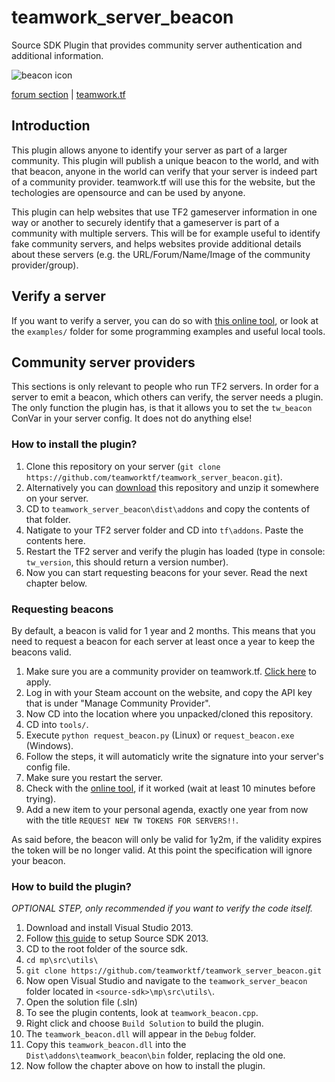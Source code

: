 # teamwork_server_beacon
Source SDK Plugin that provides community server authentication and additional information.

![beacon icon](https://teamwork.tf/images/beacon-ico.png)


[forum section](https://forum.teamwork.tf/t/development) | [teamwork.tf](https://teamwork.tf)

## Introduction

This plugin allows anyone to identify your server as part of a larger community. This plugin will publish a unique beacon to the world, and with that beacon, anyone in the world can verify that your server is indeed part of a community provider. teamwork.tf will use this for the website, but the techologies are opensource and can be used by anyone.

This plugin can help websites that use TF2 gameserver information in one way or another to securely identify that a gameserver is part of a community with multiple servers. This will be for example useful to identify fake community servers, and helps websites provide additional details about these servers (e.g. the URL/Forum/Name/Image of the community provider/group).

## Verify a server

If you want to verify a server, you can do so with [this online tool](https://teamwork.tf/community/beacon/verify), or look at the `examples/` folder for some programming examples and useful local tools.

## Community server providers

This sections is only relevant to people who run TF2 servers. In order for a server to emit a beacon, which others can verify, the server needs a plugin. The only function the plugin has, is that it allows you to set the `tw_beacon` ConVar in your server config. It does not do anything else!

### How to install the plugin?

1. Clone this repository on your server (`git clone https://github.com/teamworktf/teamwork_server_beacon.git`).
2. Alternatively you can [download](https://github.com/teamworktf/teamwork_server_beacon/archive/master.zip) this repository and unzip it somewhere on your server.
3. CD to `teamwork_server_beacon\dist\addons` and copy the contents of that folder.
4. Natigate to your TF2 server folder and CD into `tf\addons`. Paste the contents here.
5. Restart the TF2 server and verify the plugin has loaded (type in console: `tw_version`, this should return a version number).
6. Now you can start requesting beacons for your sever. Read the next chapter below.

### Requesting beacons

By default, a beacon is valid for 1 year and 2 months. This means that you need to request a beacon for each server at least once a year to keep the beacons valid.

1. Make sure you are a community provider on teamwork.tf. [Click here](https://teamwork.tf/community/beacon) to apply.
2. Log in with your Steam account on the website, and copy the API key that is under "Manage Community Provider".
3. Now CD into the location where you unpacked/cloned this repository.
4. CD into `tools/`.
5. Execute `python request_beacon.py` (Linux) or `request_beacon.exe` (Windows).
6. Follow the steps, it will automaticly write the signature into your server's config file.
7. Make sure you restart the server.
8. Check with the [online tool](https://teamwork.tf/community/beacon/verify), if it worked (wait at least 10 minutes before trying).
9. Add a new item to your personal agenda, exactly one year from now with the title `REQUEST NEW TW TOKENS FOR SERVERS!!`.

As said before, the beacon will only be valid for 1y2m, if the validity expires the token will be no longer valid. At this point the specification will ignore your beacon.

### How to build the plugin?
*OPTIONAL STEP, only recommended if you want to verify the code itself.*

1. Download and install Visual Studio 2013.
2. Follow [this guide](https://developer.valvesoftware.com/wiki/Source_SDK_2013) to setup Source SDK 2013.
3. CD to the root folder of the source sdk.
4. `cd mp\src\utils\`
5. `git clone https://github.com/teamworktf/teamwork_server_beacon.git`
6. Now open Visual Studio and navigate to the `teamwork_server_beacon` folder located in `<source-sdk>\mp\src\utils\`.
7. Open the solution file (.sln)
8. To see the plugin contents, look at `teamwork_beacon.cpp`.
9. Right click and choose `Build Solution` to build the plugin.
10. The `teamwork_beacon.dll` will appear in the `Debug` folder.
11. Copy this `teamwork_beacon.dll` into the `Dist\addons\teamwork_beacon\bin` folder, replacing the old one.
12. Now follow the chapter above on how to install the plugin.

